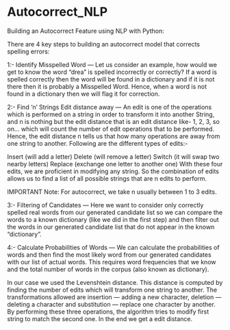 # Autocorrect_NLP
Building an Autocorrect Feature using NLP with Python:

There are 4 key steps to building an autocorrect model that corrects spelling errors:

1:- Identify Misspelled Word — Let us consider an example, how would we get to know the word “drea” is spelled incorrectly or correctly? If a word is spelled correctly then the word will be found in a dictionary and if it is not there then it is probably a Misspelled Word. Hence, when a word is not found in a dictionary then we will flag it for correction.

2:- Find ‘n’ Strings Edit distance away — An edit is one of the operations which is performed on a string in order to transform it into another String, and n is nothing but the edit distance that is an edit distance like- 1, 2, 3, so on… which will count the number of edit operations that to be performed. Hence, the edit distance n tells us that how many operations are away from one string to another. Following are the different types of edits:-

Insert (will add a letter)
Delete (will remove a letter)
Switch (it will swap two nearby letters)
Replace (exchange one letter to another one)
With these four edits, we are proficient in modifying any string. So the combination of edits allows us to find a list of all possible strings that are n edits to perform.

IMPORTANT Note: For autocorrect, we take n  usually between 1 to 3 edits.

3:- Filtering of Candidates — Here we want to consider only correctly spelled real words from our generated candidate list so we can compare the words to a known dictionary (like we did in the first step) and then filter out the words in our generated candidate list that do not appear in the known “dictionary”.

4:- Calculate Probabilities of Words — We can calculate the probabilities of words and then find the most likely word from our generated candidates with our list of actual words. This requires word frequencies that we know and the total number of words in the corpus (also known as dictionary).

In our case we used the Levenshtein distance. This distance is computed by finding the number of edits which will transform one string to another. The transformations allowed are insertion — adding a new character, deletion — deleting a character and substitution — replace one character by another. By performing these three operations, the algorithm tries to modify first string to match the second one. In the end we get a edit distance.
